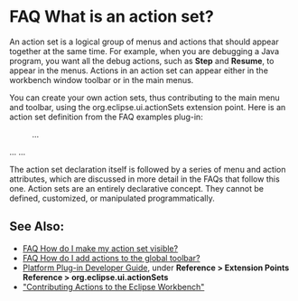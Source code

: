 

FAQ What is an action set?
==========================

An action set is a logical group of menus and actions that should appear together at the same time. For example, when you are debugging a Java program, you want all the debug actions, such as **Step** and **Resume**, to appear in the menus. Actions in an action set can appear either in the workbench window toolbar or in the main menus.

You can create your own action sets, thus contributing to the main menu and toolbar, using the org.eclipse.ui.actionSets extension point. Here is an action set definition from the FAQ examples plug-in:

   <extension
         point="org.eclipse.ui.actionSets">
      <actionSet
         label="Sample Action Set"
         visible="false"
         id="org.eclipse.faq.examples.actionSet">
         <menu>...</menu>
         <action>...</action>
         ...
      </actionSet>
   </extension>

The action set declaration itself is followed by a series of menu and action attributes, which are discussed in more detail in the FAQs that follow this one. Action sets are an entirely declarative concept. They cannot be defined, customized, or manipulated programmatically.

See Also:
---------

*   [FAQ How do I make my action set visible?](./FAQ_How_do_I_make_my_action_set_visible.md "FAQ How do I make my action set visible?")
*   [FAQ How do I add actions to the global toolbar?](./FAQ_How_do_I_add_actions_to_the_global_toolbar.md "FAQ How do I add actions to the global toolbar?")
*   [Platform Plug-in Developer Guide](https://help.eclipse.org/help31/index.jsp), under **Reference > Extension Points Reference > org.eclipse.ui.actionSets**
*   ["Contributing Actions to the Eclipse Workbench"](https://www.eclipse.org/articles/article.php?file=Article-action-contribution/index.html)

